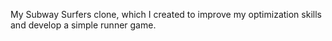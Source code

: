 My Subway Surfers clone, which I created to improve my optimization skills and develop a simple runner game.
